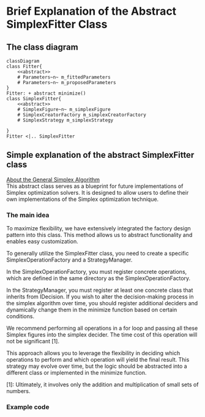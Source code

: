 # Brief Explanation of the Abstract SimplexFitter Class

## The class diagram

```mermaid
classDiagram
class Fitter{
    <<abstract>>
    # Parameters~n~ m_fittedParameters
    # Parameters~n~ m_proposedParameters
}
Fitter: + abstract minimize()
class SimplexFitter{
    <<abstract>>
    # SimplexFigure~n~ m_simplexFigure
    # SimplexCreatorFactory m_simplexCreatorFactory
    # SimplexStrategy m_simplexStrategy

}
Fitter <|.. SimplexFitter
```

## Simple explanation of the abstract SimplexFitter class

[About the General Simplex Algorithm](https://nils-olovsson.se/articles/downhill_simplex/#citation-crane)  
This abstract class serves as a blueprint for future implementations of Simplex optimization solvers. It is designed to allow users to define their own implementations of the Simplex optimization technique.

### The main idea

To maximize flexibility, we have extensively integrated the factory design pattern into this class. This method allows us to abstract functionality and enables easy customization.

To generally utilize the SimplexFitter class, you need to create a specific SimplexOperationFactory and a StrategyManager.

In the SimplexOperationFactory, you must register concrete operations, which are defined in the same directory as the SimplexOperationFactory.

In the StrategyManager, you must register at least one concrete class that inherits from IDecision. If you wish to alter the decision-making process in the simplex algorithm over time, you should register additional deciders and dynamically change them in the minimize function based on certain conditions.

We recommend performing all operations in a for loop and passing all these Simplex figures into the simplex decider. The time cost of this operation will not be significant [1].

This approach allows you to leverage the flexibility in deciding which operations to perform and which operation will yield the final result. This strategy may evolve over time, but the logic should be abstracted into a different class or implemented in the minimize function.

[1]: Ultimately, it involves only the addition and multiplication of small sets of numbers.

### Example code
